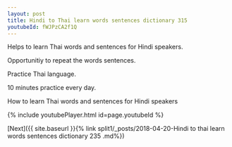 ```yaml
---
layout: post
title: Hindi to Thai learn words sentences dictionary 315 
youtubeId: fWJPzCA2f1Q
---
```

 
 
Helps to learn Thai words and sentences for Hindi speakers.

Opportunitiy to repeat the words sentences. 

Practice Thai language. 
 
10 minutes practice every day. 
 
How to learn Thai words and sentences for Hindi speakers 
 
{% include youtubePlayer.html id=page.youtubeId %}
 
 
[Next]({{ site.baseurl }}{% link  split1/_posts/2018-04-20-Hindi to thai learn words sentences dictionary 235 .md%})
 

